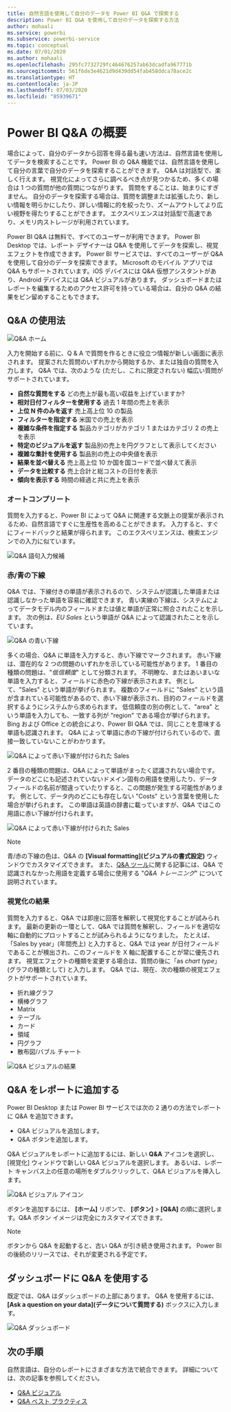 ```yaml
---
title: 自然言語を使用して自分のデータを Power BI Q&A で探索する
description: Power BI Q&A を使用して自分のデータを探索する方法
author: mohaali
ms.service: powerbi
ms.subservice: powerbi-service
ms.topic: conceptual
ms.date: 07/01/2020
ms.author: mohaali
ms.openlocfilehash: 295fc7732729fc464676257ab63dcadfa967771b
ms.sourcegitcommit: 561f6de3e4621d9d439dd54fab458ddca78ace2c
ms.translationtype: HT
ms.contentlocale: ja-JP
ms.lasthandoff: 07/03/2020
ms.locfileid: "85939671"
---
```

# <a name="intro-to-power-bi-qa"></a>Power BI Q&A の概要

場合によって、自分のデータから回答を得る最も速い方法は、自然言語を使用してデータを検索することです。 Power BI の Q&A 機能では、自然言語を使用して自分の言葉で自分のデータを探索することができます。 Q&A は対話型で、楽しく行えます。 視覚化によってさらに調べるべき点が見つかるため、多くの場合は 1 つの質問が他の質問につながります。 質問をすることは、始まりにすぎません。 自分のデータを探索する場合は、質問を調整または拡張したり、新しい情報を明らかにしたり、詳しい情報に的を絞ったり、ズームアウトしてより広い視野を得たりすることができます。 エクスペリエンスは対話型で高速であり、メモリ内ストレージが利用されています。 

Power BI Q&A は無料で、すべてのユーザーが利用できます。 Power BI Desktop では、レポート デザイナーは Q&A を使用してデータを探索し、視覚エフェクトを作成できます。 Power BI サービスでは、すべてのユーザーが Q&A を使用して自分のデータを探索できます。 Microsoft のモバイル アプリでは Q&A もサポートされています。iOS デバイスには Q&A 仮想アシスタントがあり、Android デバイスには Q&A ビジュアルがあります。 ダッシュボードまたはレポートを編集するためのアクセス許可を持っている場合は、自分の Q&A の結果をピン留めすることもできます。

## <a name="how-to-use-qa"></a>Q&A の使用法

![Q&A ホーム](media/qna-visual.png)

入力を開始する前に、Q & A で質問を作るときに役立つ情報が新しい画面に表示されます。 提案された質問のいずれかから開始するか、または独自の質問を入力します。 Q&A では、次のような (ただし、これに限定されない) 幅広い質問がサポートされています。

- **自然な質問をする** どの売上が最も高い収益を上げていますか?
- **相対日付フィルターを使用する** 過去 1 年間の売上を表示
- **上位 N 件のみを返す** 売上高上位 10 の製品
- **フィルターを指定する** 米国での売上を表示
- **複雑な条件を指定する** 製品カテゴリがカテゴリ 1 またはカテゴリ 2 の売上を表示
- **特定のビジュアルを返す** 製品別の売上を円グラフとして表示してください
- **複雑な集計を使用する** 製品別の売上の中央値を表示
- **結果を並べ替える** 売上高上位 10 か国を国コードで並べ替えて表示
- **データを比較する** 売上合計と総コストの日付を表示
- **傾向を表示する** 時間の経過と共に売上を表示

### <a name="autocomplete"></a>オートコンプリート

質問を入力すると、Power BI によって Q&A に関連する文脈上の提案が表示されるため、自然言語ですぐに生産性を高めることができます。 入力すると、すぐにフィードバックと結果が得られます。 このエクスペリエンスは、検索エンジンでの入力に似ています。

![Q&A 語句入力候補](media/qna-suggestion-phrase-completion.png)

### <a name="redblue-underlines"></a>赤/青の下線

Q&A では、下線付きの単語が表示されるので、システムが認識した単語または認識しなかった単語を容易に確認できます。 青い実線の下線は、システムによってデータモデル内のフィールドまたは値と単語が正常に照合されたことを示します。 次の例は、*EU Sales* という単語が Q&A によって認識されたことを示しています。

![Q&A の青い下線](media/qna-blue-underline.png)

多くの場合、Q&A に単語を入力すると、赤い下線でマークされます。 赤い下線は、潜在的な 2 つの問題のいずれかを示している可能性があります。 1 番目の種類の問題は、"*低信頼度*" として分類されます。 不明瞭な、またはあいまいな単語を入力すると、フィールドに赤色の下線が表示されます。 例として、"Sales" という単語が挙げられます。 複数のフィールドに "Sales" という語が含まれている可能性があるので、赤い下線が表示され、目的のフィールドを選択するようにシステムから求められます。 低信頼度の別の例として、"area" という単語を入力しても、一致する列が "region" である場合が挙げられます。 Bing および Office との統合により、Power BI Q&A では、同じことを意味する単語も認識されます。 Q&A によって単語に赤の下線が付けられているので、直接一致していないことがわかります。

![Q&A によって赤い下線が付けられた Sales](media/qna-red-underline-sales.png)

2 番目の種類の問題は、Q&A によって単語がまったく認識されない場合です。 データのどこにも記述されていないドメイン固有の用語を使用したり、データ フィールドの名前が間違っていたりすると、この問題が発生する可能性があります。 例として、データ内のどこにも存在しない "Costs" という言葉を使用した場合が挙げられます。 この単語は英語の辞書に載っていますが、Q&A ではこの用語に赤い下線が付けられます。

![Q&A によって赤い下線が付けられた Sales](media/qna-red-underline-costs.png)

> [!NOTE]
> 青/赤の下線の色は、Q&A の **[Visual formatting]\(ビジュアルの書式設定\)** ウィンドウでカスタマイズできます。 また、[Q&A ツール](q-and-a-tooling-teach-q-and-a.md)に関する記事には、Q&A で認識されなかった用語を定義する場合に使用する "*Q&A トレーニング*" について説明されています。

### <a name="visualization-results"></a>視覚化の結果

質問を入力すると、Q&A では即座に回答を解釈して視覚化することが試みられます。 最新の更新の一環として、Q&A では質問を解釈し、フィールドを適切な軸に自動的にプロットすることが試みられるようになりました。 たとえば、「Sales by year」(年間売上) と入力すると、Q&A では year が日付フィールドであることが検出され、このフィールドを X 軸に配置することが常に優先されます。 視覚エフェクトの種類を変更する場合は、質問の後に「as *chart type*」(グラフの種類として) と入力します。 Q&A では、現在、次の種類の視覚エフェクトがサポートされています。

- 折れ線グラフ
- 横棒グラフ
- Matrix
- テーブル
- カード
- 領域
- 円グラフ
- 散布図/バブル チャート
 
![Q&A ビジュアルの結果](media/qna-visual-results-date.png)

## <a name="add-qa-to-a-report"></a>Q&A をレポートに追加する

Power BI Desktop または Power BI サービスでは次の 2 通りの方法でレポートに Q&A を追加できます。

- Q&A ビジュアルを追加します。
- Q&A ボタンを追加します。

Q&A ビジュアルをレポートに追加するには、新しい **Q&A** アイコンを選択し、[視覚化] ウィンドウで新しい Q&A ビジュアルを選択します。 あるいは、レポート キャンバス上の任意の場所をダブルクリックして、Q&A ビジュアルを挿入します。

![Q&A ビジュアル アイコン](media/qna-visual-icon.png)

ボタンを追加するには、 **[ホーム]** リボンで、 **[ボタン]**  >  **[Q&A]** の順に選択します。Q&A ボタン イメージは完全にカスタマイズできます。

> [!NOTE]
> ボタンから Q&A を起動すると、古い Q&A が引き続き使用されます。 Power BI の後続のリリースでは、それが変更される予定です。

## <a name="use-qa-for-dashboards"></a>ダッシュボードに Q&A を使用する

既定では、Q&A はダッシュボードの上部にあります。 Q&A を使用するには、 **[Ask a question on your data]\(データについて質問する\)** ボックスに入力します。

![Q&A ダッシュボード](media/qna-dashboard.png)

## <a name="next-steps"></a>次の手順

自然言語は、自分のレポートにさまざまな方法で統合できます。 詳細については、次の記事を参照してください。

* [Q&A ビジュアル](../visuals/power-bi-visualization-q-and-a.md)
* [Q&A ベスト プラクティス](q-and-a-best-practices.md)
